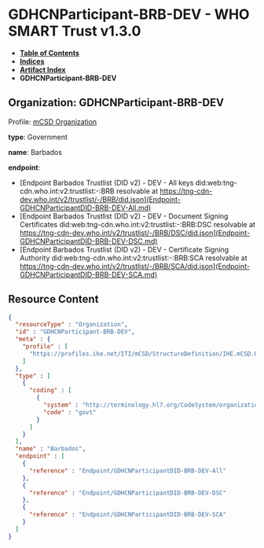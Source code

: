 # GDHCNParticipant-BRB-DEV - WHO SMART Trust v1.3.0

* [**Table of Contents**](toc.md)
* [**Indices**](indices.md)
* [**Artifact Index**](artifacts.md)
* **GDHCNParticipant-BRB-DEV**

## Organization: GDHCNParticipant-BRB-DEV

Profile: [mCSD Organization](https://profiles.ihe.net/ITI/mCSD/4.0.0/StructureDefinition-IHE.mCSD.Organization.html)

**type**: Government

**name**: Barbados

**endpoint**: 

* [Endpoint Barbados Trustlist (DID v2) - DEV - All keys did:web:tng-cdn.who.int:v2:trustlist:-:BRB resolvable at https://tng-cdn-dev.who.int/v2/trustlist/-/BRB/did.json](Endpoint-GDHCNParticipantDID-BRB-DEV-All.md)
* [Endpoint Barbados Trustlist (DID v2) - DEV - Document Signing Certificates did:web:tng-cdn.who.int:v2:trustlist:-:BRB:DSC resolvable at https://tng-cdn-dev.who.int/v2/trustlist/-/BRB/DSC/did.json](Endpoint-GDHCNParticipantDID-BRB-DEV-DSC.md)
* [Endpoint Barbados Trustlist (DID v2) - DEV - Certificate Signing Authority did:web:tng-cdn.who.int:v2:trustlist:-:BRB:SCA resolvable at https://tng-cdn-dev.who.int/v2/trustlist/-/BRB/SCA/did.json](Endpoint-GDHCNParticipantDID-BRB-DEV-SCA.md)



## Resource Content

```json
{
  "resourceType" : "Organization",
  "id" : "GDHCNParticipant-BRB-DEV",
  "meta" : {
    "profile" : [
      "https://profiles.ihe.net/ITI/mCSD/StructureDefinition/IHE.mCSD.Organization"
    ]
  },
  "type" : [
    {
      "coding" : [
        {
          "system" : "http://terminology.hl7.org/CodeSystem/organization-type",
          "code" : "govt"
        }
      ]
    }
  ],
  "name" : "Barbados",
  "endpoint" : [
    {
      "reference" : "Endpoint/GDHCNParticipantDID-BRB-DEV-All"
    },
    {
      "reference" : "Endpoint/GDHCNParticipantDID-BRB-DEV-DSC"
    },
    {
      "reference" : "Endpoint/GDHCNParticipantDID-BRB-DEV-SCA"
    }
  ]
}

```

